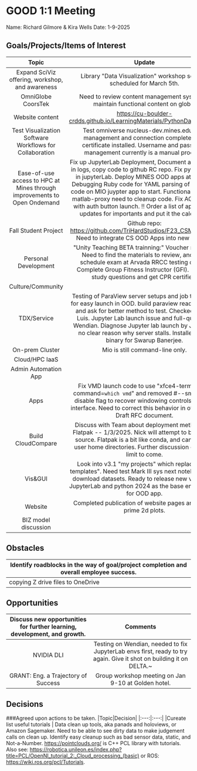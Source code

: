 # GOOD 1:1 Meeting 
Name: Richard Gilmore & Kira Wells
Date: 1-9-2025

## Goals/Projects/Items of Interest 
|Topic|Update|
|:---:|:---:|
|Expand SciViz offering, workshop, and awareness| Library "Data Visualization" workshop session scheduled for March 5th.
|OmniGlobe CoorsTek| Need to review content management system to maintain functional content on globe.
|Website content| https://cu-boulder-crdds.github.io/LearningMaterials/PythonDataViz.html. 
|Test Visualization Software Workflows for Collaboration| Test omniverse nucleus-dev.mines.edu data management and connection complete! SSL certificate installed. Username and password management currently is a manual process.
|Ease-of-use access to HPC at Mines through improvements to Open Ondemand| Fix up JupyterLab Deployment, Document all changes in logs, copy code to github RC repo. Fix python envs in jupyterLab. Deploy MINES OOD apps at gibhub. Debugging Ruby code for YAML parsing of repeative code on MIO juypter app to start. Functional VNC and matlab-proxy need to cleanup code. Fix AGEDU app with auth button launch. !! Order a list of application updates for importants and put it the calendar!!
|Fall Student Project | Github repo: https://github.com/TriHardStudios/F23_CSM_Gilmore. Need to integrate CS OOD Apps into new version.
|Personal Development| "Unity Teaching BETA trainning:" Voucher recieved. Need to find the materials to review, and then schedule exam at Arvada RRCC testing center. Complete Group Fitness Instructor (GFI). Need to study questions and get CPR certified.
|Culture/Community|
|TDX/Service| Testing of ParaView server setups and job templates for easy launch in OOD. build paraview reader macro, and ask for better method to test. Checked in with Luis. Jupyter Lab launch issue and full-queue on Wendian. Diagnose Jupyter lab launch by Josh with no clear reason why server stalls. Installed VMD binary for Swarup Banerjee.
|On-prem Cluster| Mio is still command-line only.
|Cloud/HPC IaaS| 
|Admin Automation App|
|Apps| Fix VMD launch code to use "xfce4-terminal --command=`which vmd`" and removed #--sm-client-disable flag to recover windowing controls for user interface. Need to correct this behavior in other apps. Draft RFC document. 
|Build CloudCompare| Discuss with Team about deployment method with Flatpak -- 1/3/2025. Nick will attempt to build from source. Flatpak is a bit like conda, and can balloon user home directories. Further discussion on 20GB limit to come.
|Vis&GUI| Look into v3.1 "my projects" which replaces "my templates".  Need test Mark III sys next notebooks and download datasets. Ready to release new version of JupyterLab and python 2024 as the base environment for OOD app.
|Website| Completed publication of website pages and added prime 2d plots.
|BIZ model discussion|
## Obstacles
|Identify roadblocks in the way of goal/project completion and overall employee success.|
|---|
|copying Z drive files to OneDrive| ticket open, ticket passed to 365 support. No response. Day spent figuring out appropriate tool native to Windows. Verification of copied data and resolution of conflits.
## Opportunities 
|Discuss new opportunities for further learning, development, and growth.|Comments|
|:---:|:---:|
|NVIDIA DLI| Testing on Wendian, needed to fix JupyterLab envs first, ready to try again. Give it shot on building it on DELTA.~
|GRANT: Eng. a Trajectory of Success| Group workshop meeting on Jan 9-10 at Golden hotel. 
## Decisions
###Agreed upon actions to be taken.
|Topic|Decision|
|:---:|:---:|
|Cureate list useful tutorials | Data clean up tools, aka panads and holoviews, or Amazon Sagemaker. Need to be able to see dirty data to make judgement calls on clean up. Identify easy cleanup such as bad sensor data, static, and Not-a-Number. https://pointclouds.org/ is C++ PCL library with tutorials. Also see: https://robotica.unileon.es/index.php?title=PCL/OpenNI_tutorial_2:_Cloud_processing_(basic) or ROS: https://wiki.ros.org/pcl/Tutorials. 
